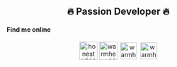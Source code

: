 <h2 align="center">🔥 Passion Developer 🔥</h2>

<h4>Find me online</h5>
<div align="center">
  <a href="https://discord.gg/honest#5968" target="blank"><img align="center" src="https://cdn0.iconfinder.com/data/icons/free-social-media-set/24/discord-512.png" alt="honest#5968" height="41" width="41" /></a>
  <a href="https://t.me/warmheart888" target="blank"><img align="center" src="https://cdn0.iconfinder.com/data/icons/tuts/256/telegram.png" alt="warmheart888" height="41" width="41" /></a>
  <a href="https://join.skype.com/invite/ORViDdbMeCnR" target="blank"><img align="center" src="https://cdn1.iconfinder.com/data/icons/social-icon-1-1/512/social_style_1_skype-512.png" alt="warmheart888" height="38" width="38" style="padding: 2px" /></a>
  <a href="https://t.me/warmheart888" target="blank" style="margin-left:2px;"><img align="center" src="https://cdn0.iconfinder.com/data/icons/social-circle-3/72/Whatsapp-512.png" alt="warmheart888" height="38" width="38" /></a>
<div>
</p>
<!-- Proudly created with GPRM ( https://gprm.itsvg.in ) -->
